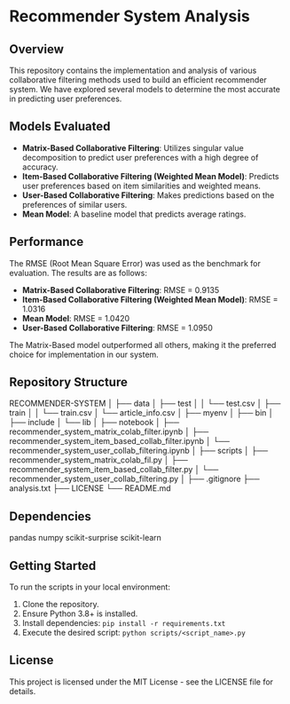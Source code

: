 # Recommender System Analysis

## Overview

This repository contains the implementation and analysis of various collaborative filtering methods used to build an efficient recommender system. We have explored several models to determine the most accurate in predicting user preferences.

## Models Evaluated

- **Matrix-Based Collaborative Filtering**: Utilizes singular value decomposition to predict user preferences with a high degree of accuracy.
- **Item-Based Collaborative Filtering (Weighted Mean Model)**: Predicts user preferences based on item similarities and weighted means.
- **User-Based Collaborative Filtering**: Makes predictions based on the preferences of similar users.
- **Mean Model**: A baseline model that predicts average ratings.

## Performance

The RMSE (Root Mean Square Error) was used as the benchmark for evaluation. The results are as follows:

- **Matrix-Based Collaborative Filtering**: RMSE = 0.9135
- **Item-Based Collaborative Filtering (Weighted Mean Model)**: RMSE = 1.0316
- **Mean Model**: RMSE = 1.0420
- **User-Based Collaborative Filtering**: RMSE = 1.0950

The Matrix-Based model outperformed all others, making it the preferred choice for implementation in our system.

## Repository Structure

RECOMMENDER-SYSTEM
│
├── data
│   ├── test
│   │   └── test.csv
│   ├── train
│   │   └── train.csv
│   └── article_info.csv
│
├── myenv
│   ├── bin
│   ├── include
│   └── lib
│
├── notebook
│   ├── recommender_system_matrix_colab_filter.ipynb
│   ├── recommender_system_item_based_collab_filter.ipynb
│   └── recommender_system_user_collab_filtering.ipynb
│
├── scripts
│   ├── recommender_system_matrix_colab_fil.py
│   ├── recommender_system_item_based_collab_filter.py
│   └── recommender_system_user_collab_filtering.py
│
├── .gitignore
├── analysis.txt
├── LICENSE
└── README.md


## Dependencies
pandas
numpy
scikit-surprise
scikit-learn

## Getting Started

To run the scripts in your local environment:

1. Clone the repository.
2. Ensure Python 3.8+ is installed.
3. Install dependencies: `pip install -r requirements.txt`
4. Execute the desired script: `python scripts/<script_name>.py`

## License

This project is licensed under the MIT License - see the LICENSE file for details.


